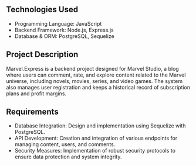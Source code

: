 ## Technologies Used
- Programming Language: JavaScript
- Backend Framework: Node.js, Express.js
- Database & ORM: PostgreSQL, Sequelize

## Project Description
Marvel.Express is a backend project designed for Marvel Studio, a blog where users can comment, rate, and explore content related to the Marvel universe, including novels, movies, series, and video games. The system also manages user registration and keeps a historical record of subscription plans and profit margins.

## Requirements
- Database Integration: Design and implementation using Sequelize with PostgreSQL.
- API Development: Creation and integration of various endpoints for managing content, users, and comments.
- Security Measures: Implementation of robust security protocols to ensure data protection and system integrity.